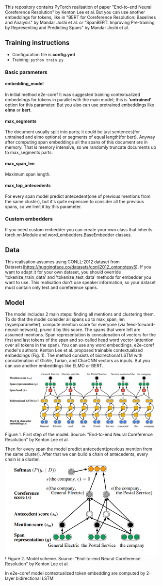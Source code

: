 This repository contains PyTorch realisation of paper 
"End-to-end Neural Coreference Resolution"
by Kenton Lee et al. But you can use another embeddings for
tokens, like in "BERT for Coreference Resolution: Baselines
and Analysis" by Mandar Joshi et al. or "SpanBERT: 
Improving Pre-training by Representing and Predicting 
Spans" by Mandar Joshi et al. 

## Training instructions
<ul>
<li>Configuration file is <strong>config.yml</strong></li>
<li>Training: <code>python train.py</code></li>
</ul>

### Basic parameters
#### embedding_model
In initial method e2e-coref It was suggested training contextualized
embeddings for tokens in parallel with the main model; 
this is <strong>'untrained'</strong> option for this parameter. 
But you also can use pretrained embeddings like <strong>elmo</strong>
or <strong>bert</strong>.

#### max_segments
The document usually split into parts; it could be just
sentences(for untrained and elmo options) or segments of 
equal length(for bert). Anyway after computing span embeddings
all the spans of this document are in memory. That is memory
intensive, so we randomly truncate documents up to max_segments parts. 

#### max_span_len
Maximum span length.

#### max_top_antecedents
For every span model predict antecedent(one of previous mentions
from the same cluster), but it's quite expensive to consider
all the previous spans, so we limit it by this parameter.

### Custom embedders
If you need custom embedder you can create your own class
that inherits torch.nn.Module and word_embedders.BaseEmbedder
classes.

## Data
This realisation assumes using CONLL-2012 dataset from 
Datasets(https://huggingface.co/datasets/conll2012_ontonotesv5).
If you want to adapt it for your own dataset, you should
override 'tokenize_train_data' and 'tokenize_test_data' methods for embedder you want to use.
This realisation don't use speaker information, so your dataset
must contain only text and coreference spans.
## Model
The model includes 2 main steps: finding all mentions and clustering
them. To do that the model consider all spans up to max_span_len
(hyperparameter), compute mention score for everyone (via 
feed-forward-neural-network), prune it by this
score. The spans that were left are assumed mentions. Span representation is concatenation 
of vectors for the first and last tokens of the span and so-called head 
word vector (attention over all tokens in the span). You can use any word embeddings, e2e-coref model's
authors: Kenton Lee et al. proposed trainable contextualized embeddings (Fig. 1). The method consists of
bidirectional LSTM with concatenation of GloVe, Turian, and CharCNN vectors as inputs. But you can use another
embeddings like ELMO or BERT.
![img_1.png](images/img_1.png)
Figure 1. First step of the model. Source: "End-to-end Neural Coreference Resolution"
by Kenton Lee et al.


Then for every span the model predict antecedent(previous mention
from the same cluster). After that we can build a chain of
antecedents, every chain is a cluster.
![img.png](images/img.png)!
Figure 2. Model scheme. Source: "End-to-end Neural Coreference Resolution"
by Kenton Lee et al.


In e2e-coref model contextualized token embedding are computed
by 2-layer bidirectional LSTM



